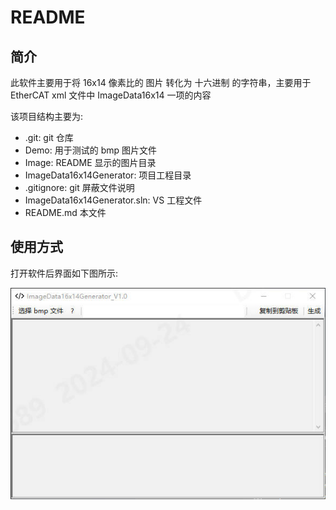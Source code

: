 # README

## 简介

此软件主要用于将 16x14 像素比的 图片 转化为 十六进制 的字符串，主要用于 EtherCAT xml 文件中 ImageData16x14 一项的内容

该项目结构主要为:

+ .git: git 仓库
+ Demo: 用于测试的 bmp 图片文件
+ Image: README 显示的图片目录
+ ImageData16x14Generator: 项目工程目录
+ .gitignore: git 屏蔽文件说明
+ ImageData16x14Generator.sln: VS 工程文件
+ README.md 本文件

## 使用方式

打开软件后界面如下图所示:

![](./Image/MainForm.jpg)

